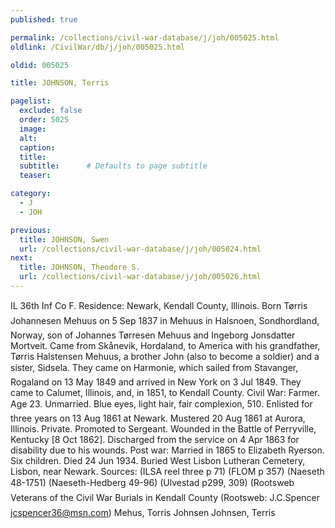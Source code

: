 ```yaml
---
published: true

permalink: /collections/civil-war-database/j/joh/005025.html
oldlink: /CivilWar/db/j/joh/005025.html

oldid: 005025

title: JOHNSON, Terris

pagelist:
  exclude: false
  order: 5025
  image: 
  alt:
  caption:
  title:
  subtitle:      # Defaults to page subtitle
  teaser:

category: 
  - J 
  - JOH

previous:
  title: JOHNSON, Swen
  url: /collections/civil-war-database/j/joh/005024.html  
next:
  title: JOHNSON, Theodore S.
  url: /collections/civil-war-database/j/joh/005026.html   
---
```

IL 36th Inf Co F. Residence: Newark, Kendall County, Illinois. Born &#147;T&oslash;rris Johannesen Mehuus&#148; on 5 Sep 1837 in Mehuus in Halsnoen, Sondhordland, Norway, son of Johannes T&oslash;rresen Mehuus and Ingeborg Jonsdatter Mortveit. Came from Sk&aring;nevik, Hordaland, to America with his grandfather, T&oslash;rris Halstensen Mehuus, a brother John (also to become a soldier) and a sister, Sidsela. They came on &#147;Harmonie&#148;, which sailed from Stavanger, Rogaland on 13 May 1849 and arrived in New York on 3 Jul 1849. They came to Calumet, Illinois, and, in 1851, to Kendall County. Civil War: Farmer. Age 23. Unmarried. Blue eyes, light hair, fair complexion, 5&#146;10&#148;. Enlisted for three years on 13 Aug 1861 at Newark. Mustered 20 Aug 1861 at Aurora, Illinois. Private. Promoted to Sergeant. Wounded in the Battle of Perryville, Kentucky [8 Oct 1862]. Discharged from the service on 4 Apr 1863 for disability due to his wounds. Post war: Married in 1865 to Elizabeth Ryerson. Six children. Died 24 Jun 1934. Buried West Lisbon Lutheran Cemetery, Lisbon, near Newark. Sources: (ILSA reel three p 71) (FLOM p 357) (Naeseth &#146;48-1751) (Naeseth-Hedberg &#146;49-96) (Ulvestad p299, 309) (Rootsweb &#147;Veterans of the Civil War Burials in Kendall County&#148; (Rootsweb: J.C.Spencer [jcspencer36@msn.com](mailto:jcspencer36@msn.com)) &#147;Mehus, Torris Johnsen&#148; &#147;Johnsen, Terris&#148;